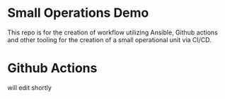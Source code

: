 # Small Operations Demo

This repo is for the creation of workflow utilizing Ansible, Github actions and other tooling for the creation of a small operational unit via CI/CD.

# Github Actions

will edit shortly
